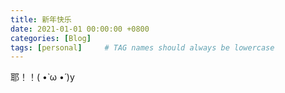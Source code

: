 ```yaml
---
title: 新年快乐
date: 2021-01-01 00:00:00 +0800
categories: [Blog]
tags: [personal]     # TAG names should always be lowercase
---
```


耶！！( •̀ ω •́ )y